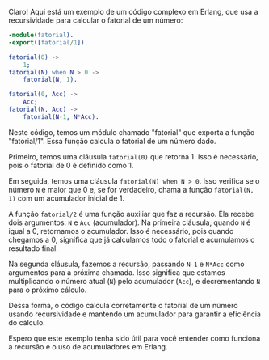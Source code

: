 Claro! Aqui está um exemplo de um código complexo em Erlang, que usa a recursividade para calcular o fatorial de um número:

```erlang
-module(fatorial).
-export([fatorial/1]).

fatorial(0) ->
    1;
fatorial(N) when N > 0 ->
    fatorial(N, 1).

fatorial(0, Acc) ->
    Acc;
fatorial(N, Acc) ->
    fatorial(N-1, N*Acc).
```

Neste código, temos um módulo chamado "fatorial" que exporta a função "fatorial/1". Essa função calcula o fatorial de um número dado.

Primeiro, temos uma cláusula `fatorial(0)` que retorna 1. Isso é necessário, pois o fatorial de 0 é definido como 1.

Em seguida, temos uma cláusula `fatorial(N) when N > 0`. Isso verifica se o número `N` é maior que 0 e, se for verdadeiro, chama a função `fatorial(N, 1)` com um acumulador inicial de 1.

A função `fatorial/2` é uma função auxiliar que faz a recursão. Ela recebe dois argumentos: `N` e `Acc` (acumulador). Na primeira cláusula, quando `N` é igual a 0, retornamos o acumulador. Isso é necessário, pois quando chegamos a 0, significa que já calculamos todo o fatorial e acumulamos o resultado final.

Na segunda cláusula, fazemos a recursão, passando `N-1` e `N*Acc` como argumentos para a próxima chamada. Isso significa que estamos multiplicando o número atual (`N`) pelo acumulador (`Acc`), e decrementando `N` para o próximo cálculo.

Dessa forma, o código calcula corretamente o fatorial de um número usando recursividade e mantendo um acumulador para garantir a eficiência do cálculo.

Espero que este exemplo tenha sido útil para você entender como funciona a recursão e o uso de acumuladores em Erlang.